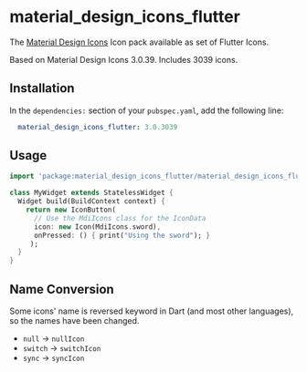 # material_design_icons_flutter

The [Material Design Icons](https://materialdesignicons.com/) Icon pack available as set of Flutter Icons.

Based on Material Design Icons 3.0.39. Includes 3039 icons.

## Installation

In the `dependencies:` section of your `pubspec.yaml`, add the following line:

```yaml
  material_design_icons_flutter: 3.0.3039
```

## Usage

```dart
import 'package:material_design_icons_flutter/material_design_icons_flutter.dart';

class MyWidget extends StatelessWidget {
  Widget build(BuildContext context) {
    return new IconButton(
      // Use the MdiIcons class for the IconData
      icon: new Icon(MdiIcons.sword), 
      onPressed: () { print("Using the sword"); }
     );
  }
}
```

## Name Conversion

Some icons' name is reversed keyword in Dart (and most other languages), so the names have been changed.

- `null` -> `nullIcon`
- `switch` -> `switchIcon`
- `sync` -> `syncIcon`
